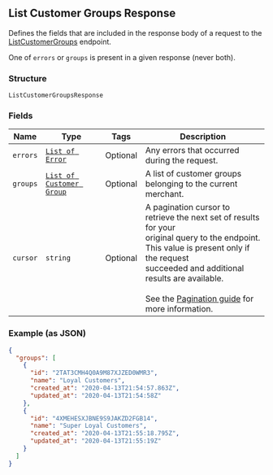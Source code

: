 ## List Customer Groups Response

Defines the fields that are included in the response body of
a request to the [ListCustomerGroups](#endpoint-listcustomergroups) endpoint.

One of `errors` or `groups` is present in a given response (never both).

### Structure

`ListCustomerGroupsResponse`

### Fields

| Name | Type | Tags | Description |
|  --- | --- | --- | --- |
| `errors` | [`List of Error`](/doc/models/error.md) | Optional | Any errors that occurred during the request. |
| `groups` | [`List of Customer Group`](/doc/models/customer-group.md) | Optional | A list of customer groups belonging to the current merchant. |
| `cursor` | `string` | Optional | A pagination cursor to retrieve the next set of results for your<br>original query to the endpoint. This value is present only if the request<br>succeeded and additional results are available.<br><br>See the [Pagination guide](https://developer.squareup.com/docs/working-with-apis/pagination) for more information. |

### Example (as JSON)

```json
{
  "groups": [
    {
      "id": "2TAT3CMH4Q0A9M87XJZED0WMR3",
      "name": "Loyal Customers",
      "created_at": "2020-04-13T21:54:57.863Z",
      "updated_at": "2020-04-13T21:54:58Z"
    },
    {
      "id": "4XMEHESXJBNE9S9JAKZD2FGB14",
      "name": "Super Loyal Customers",
      "created_at": "2020-04-13T21:55:18.795Z",
      "updated_at": "2020-04-13T21:55:19Z"
    }
  ]
}
```

